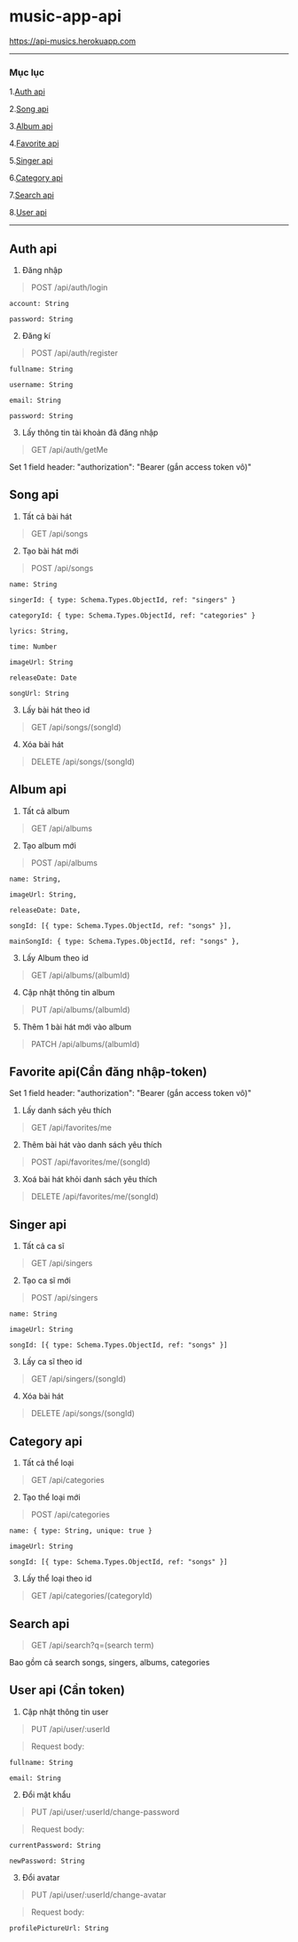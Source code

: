 # music-app-api

https://api-musics.herokuapp.com

***

### Mục lục

1.[Auth api](#Auth-api)

2.[Song api](#Song-api)

3.[Album api](#Album-api)

4.[Favorite api](#Favorite-api)

5.[Singer api](#Singer-api)

6.[Category api](#Category-api)

7.[Search api](#Search-api)

8.[User api](#User-api)

***

## Auth api 

1. Đăng nhập

>POST /api/auth/login

    account: String
    
    password: String


2. Đăng kí

>POST /api/auth/register

    fullname: String
    
    username: String
    
    email: String
    
    password: String

3. Lấy thông tin tài khoản đã đăng nhập

>GET /api/auth/getMe

Set 1 field header: "authorization": "Bearer (gắn access token vô)"


## Song api

1. Tất cả bài hát

>GET /api/songs

2. Tạo bài hát mới

>POST /api/songs

    name: String
    
    singerId: { type: Schema.Types.ObjectId, ref: "singers" }
    
    categoryId: { type: Schema.Types.ObjectId, ref: "categories" }
    
    lyrics: String,
    
    time: Number
    
    imageUrl: String
    
    releaseDate: Date
    
    songUrl: String

3. Lấy bài hát theo id

>GET /api/songs/(songId)

4. Xóa bài hát

>DELETE /api/songs/(songId)



## Album api
1. Tất cả album

>GET /api/albums

2. Tạo album mới

>POST /api/albums

    name: String,
    
    imageUrl: String,
    
    releaseDate: Date,
    
    songId: [{ type: Schema.Types.ObjectId, ref: "songs" }],
    
    mainSongId: { type: Schema.Types.ObjectId, ref: "songs" },

3. Lấy Album theo id

>GET /api/albums/(albumId)

4. Cập nhật thông tin album

>PUT /api/albums/(albumId)

5. Thêm 1 bài hát mới vào album

>PATCH /api/albums/(albumId)

## Favorite api(Cần đăng nhập-token)


Set 1 field header: "authorization": "Bearer (gắn access token vô)"

1. Lấy danh sách yêu thích

>GET /api/favorites/me

2. Thêm bài hát vào danh sách yêu thích

>POST /api/favorites/me/(songId)

3. Xoá bài hát khỏi danh sách yêu thích

>DELETE /api/favorites/me/(songId)

## Singer api

1. Tất cả ca sĩ

>GET /api/singers

2. Tạo ca sĩ mới

>POST /api/singers
    
    name: String
    
    imageUrl: String
    
    songId: [{ type: Schema.Types.ObjectId, ref: "songs" }]

3. Lấy ca sĩ theo id

>GET /api/singers/(songId)

4. Xóa bài hát

>DELETE /api/songs/(songId)

## Category api

1. Tất cả thể loại

>GET /api/categories

2. Tạo thể loại mới

>POST /api/categories

    name: { type: String, unique: true }
    
    imageUrl: String
    
    songId: [{ type: Schema.Types.ObjectId, ref: "songs" }]
    

3. Lấy thể loại theo id

>GET /api/categories/(categoryId)


## Search api

>GET /api/search?q=(search term)

Bao gồm cả search songs, singers, albums, categories

## User api (Cần token)

1. Cập nhật thông tin user

>PUT /api/user/:userId

>Request body:

    fullname: String
    
    email: String

2. Đổi mật khẩu

>PUT /api/user/:userId/change-password

>Request body:

    currentPassword: String
    
    newPassword: String
        
3. Đổi avatar

>PUT /api/user/:userId/change-avatar

>Request body: 
    
    profilePictureUrl: String
